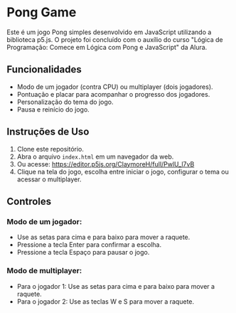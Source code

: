 # Pong Game

Este é um jogo Pong simples desenvolvido em JavaScript utilizando a biblioteca p5.js. O projeto foi concluído com o auxílio do curso "Lógica de Programação: Comece em Lógica com Pong e JavaScript" da Alura.

## Funcionalidades

- Modo de um jogador (contra CPU) ou multiplayer (dois jogadores).
- Pontuação e placar para acompanhar o progresso dos jogadores.
- Personalização do tema do jogo.
- Pausa e reinício do jogo.

## Instruções de Uso

1. Clone este repositório.
2. Abra o arquivo `index.html` em um navegador da web.
3. Ou acesse: https://editor.p5js.org/ClaymoreH/full/PwlU_l7vB
4. Clique na tela do jogo, escolha entre iniciar o jogo, configurar o tema ou acessar o multiplayer.

## Controles

### Modo de um jogador:
- Use as setas para cima e para baixo para mover a raquete.
- Pressione a tecla Enter para confirmar a escolha.
- Pressione a tecla Espaço para pausar o jogo.

### Modo de multiplayer:
- Para o jogador 1: Use as setas para cima e para baixo para mover a raquete.
- Para o jogador 2: Use as teclas W e S para mover a raquete.

